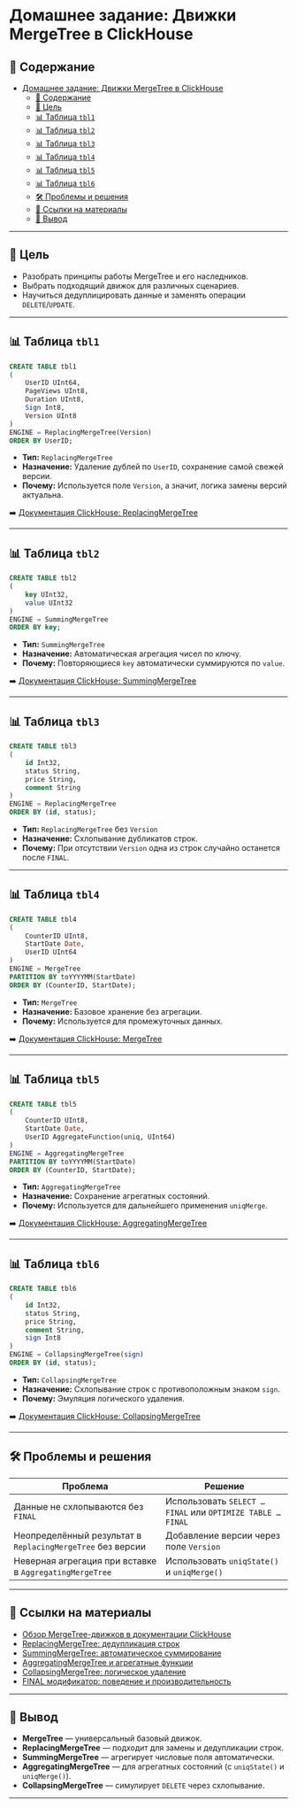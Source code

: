 # Домашнее задание: Движки MergeTree в ClickHouse

## 📑 Содержание

- [Домашнее задание: Движки MergeTree в ClickHouse](#домашнее-задание-движки-mergetree-в-clickhouse)
	- [📑 Содержание](#-содержание)
	- [🎯 Цель](#-цель)
	- [📊 Таблица `tbl1`](#-таблица-tbl1)
	- [📊 Таблица `tbl2`](#-таблица-tbl2)
	- [📊 Таблица `tbl3`](#-таблица-tbl3)
	- [📊 Таблица `tbl4`](#-таблица-tbl4)
	- [📊 Таблица `tbl5`](#-таблица-tbl5)
	- [📊 Таблица `tbl6`](#-таблица-tbl6)
	- [🛠 Проблемы и решения](#-проблемы-и-решения)
	- [🔗 Ссылки на материалы](#-ссылки-на-материалы)
	- [🧾 Вывод](#-вывод)

---

## 🎯 Цель

- Разобрать принципы работы MergeTree и его наследников.
- Выбрать подходящий движок для различных сценариев.
- Научиться дедуплицировать данные и заменять операции `DELETE`/`UPDATE`.

---

## 📊 Таблица `tbl1`

```sql
CREATE TABLE tbl1
(
    UserID UInt64,
    PageViews UInt8,
    Duration UInt8,
    Sign Int8,
    Version UInt8
)
ENGINE = ReplacingMergeTree(Version)
ORDER BY UserID;
```

- **Тип:** `ReplacingMergeTree`
- **Назначение:** Удаление дублей по `UserID`, сохранение самой свежей версии.
- **Почему:** Используется поле `Version`, а значит, логика замены версий актуальна.

➡️ [Документация ClickHouse: ReplacingMergeTree](https://clickhouse.com/docs/en/engines/table-engines/mergetree-family/replacingmergetree)

---

## 📊 Таблица `tbl2`

```sql
CREATE TABLE tbl2
(
    key UInt32,
    value UInt32
)
ENGINE = SummingMergeTree
ORDER BY key;
```

- **Тип:** `SummingMergeTree`
- **Назначение:** Автоматическая агрегация чисел по ключу.
- **Почему:** Повторяющиеся `key` автоматически суммируются по `value`.

➡️ [Документация ClickHouse: SummingMergeTree](https://clickhouse.com/docs/en/engines/table-engines/mergetree-family/summingmergetree)

---

## 📊 Таблица `tbl3`

```sql
CREATE TABLE tbl3
(
    id Int32,
    status String,
    price String,
    comment String
)
ENGINE = ReplacingMergeTree
ORDER BY (id, status);
```

- **Тип:** `ReplacingMergeTree` без `Version`
- **Назначение:** Схлопывание дубликатов строк.
- **Почему:** При отсутствии `Version` одна из строк случайно останется после `FINAL`.

---

## 📊 Таблица `tbl4`

```sql
CREATE TABLE tbl4
(
    CounterID UInt8,
    StartDate Date,
    UserID UInt64
)
ENGINE = MergeTree
PARTITION BY toYYYYMM(StartDate)
ORDER BY (CounterID, StartDate);
```

- **Тип:** `MergeTree`
- **Назначение:** Базовое хранение без агрегации.
- **Почему:** Используется для промежуточных данных.

➡️ [Документация ClickHouse: MergeTree](https://clickhouse.com/docs/en/engines/table-engines/mergetree-family/mergetree)

---

## 📊 Таблица `tbl5`

```sql
CREATE TABLE tbl5
(
    CounterID UInt8,
    StartDate Date,
    UserID AggregateFunction(uniq, UInt64)
)
ENGINE = AggregatingMergeTree
PARTITION BY toYYYYMM(StartDate)
ORDER BY (CounterID, StartDate);
```

- **Тип:** `AggregatingMergeTree`
- **Назначение:** Сохранение агрегатных состояний.
- **Почему:** Используется для дальнейшего применения `uniqMerge`.

➡️ [Документация ClickHouse: AggregatingMergeTree](https://clickhouse.com/docs/en/engines/table-engines/mergetree-family/aggregatingmergetree)

---

## 📊 Таблица `tbl6`

```sql
CREATE TABLE tbl6
(
    id Int32,
    status String,
    price String,
    comment String,
    sign Int8
)
ENGINE = CollapsingMergeTree(sign)
ORDER BY (id, status);
```

- **Тип:** `CollapsingMergeTree`
- **Назначение:** Схлопывание строк с противоположным знаком `sign`.
- **Почему:** Эмуляция логического удаления.

➡️ [Документация ClickHouse: CollapsingMergeTree](https://clickhouse.com/docs/en/engines/table-engines/mergetree-family/collapsingmergetree)

---

## 🛠 Проблемы и решения

| Проблема                                                   | Решение                                                    |
| ---------------------------------------------------------- | ---------------------------------------------------------- |
| Данные не схлопываются без `FINAL`                         | Использовать `SELECT … FINAL` или `OPTIMIZE TABLE … FINAL` |
| Неопределённый результат в `ReplacingMergeTree` без версии | Добавление версии через поле `Version`                     |
| Неверная агрегация при вставке в `AggregatingMergeTree`    | Использовать `uniqState()` и `uniqMerge()`                 |

---

## 🔗 Ссылки на материалы

- [Обзор MergeTree-движков в документации ClickHouse](https://clickhouse.com/docs/en/engines/table-engines/mergetree-family/)
- [ReplacingMergeTree: дедупликация строк](https://clickhouse.com/docs/en/engines/table-engines/mergetree-family/replacingmergetree)
- [SummingMergeTree: автоматическое суммирование](https://clickhouse.com/docs/en/engines/table-engines/mergetree-family/summingmergetree)
- [AggregatingMergeTree и агрегатные функции](https://clickhouse.com/docs/en/engines/table-engines/mergetree-family/aggregatingmergetree)
- [CollapsingMergeTree: логическое удаление](https://clickhouse.com/docs/en/engines/table-engines/mergetree-family/collapsingmergetree)
- [FINAL модификатор: поведение и производительность](https://clickhouse.com/docs/en/sql-reference/statements/select/final)

---

## 🧾 Вывод

- **MergeTree** — универсальный базовый движок.
- **ReplacingMergeTree** — подходит для замены и дедупликации строк.
- **SummingMergeTree** — агрегирует числовые поля автоматически.
- **AggregatingMergeTree** — для агрегатных состояний (с `uniqState()` и `uniqMerge()`).
- **CollapsingMergeTree** — симулирует `DELETE` через схлопывание.

---
